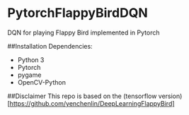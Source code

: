 # PytorchFlappyBirdDQN
DQN for playing Flappy Bird implemented in Pytorch


##Installation Dependencies:
- Python 3
- Pytorch
- pygame
- OpenCV-Python

##Disclaimer
This repo is based on the (tensorflow version)[https://github.com/yenchenlin/DeepLearningFlappyBird]

